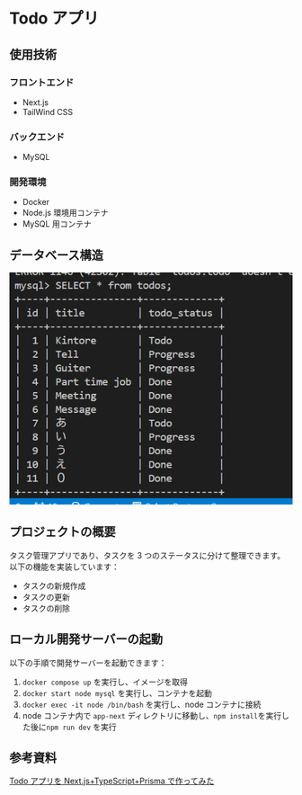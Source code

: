 # Todo アプリ

## 使用技術

### フロントエンド

- Next.js
- TailWind CSS

### バックエンド

- MySQL

### 開発環境

- Docker
- Node.js 環境用コンテナ
- MySQL 用コンテナ

## データベース構造

![alt text](image.png)

## プロジェクトの概要

タスク管理アプリであり、タスクを 3 つのステータスに分けて整理できます。
以下の機能を実装しています：

- タスクの新規作成
- タスクの更新
- タスクの削除

## ローカル開発サーバーの起動

以下の手順で開発サーバーを起動できます：

1. `docker compose up` を実行し、イメージを取得
2. `docker start node mysql` を実行し、コンテナを起動
3. `docker exec -it node /bin/bash` を実行し、node コンテナに接続
4. node コンテナ内で `app-next` ディレクトリに移動し、`npm install`を実行した後に`npm run dev` を実行

## 参考資料

[Todo アプリを Next.js+TypeScript+Prisma で作ってみた](https://note.com/rect_angle/n/ne59025be8208)
